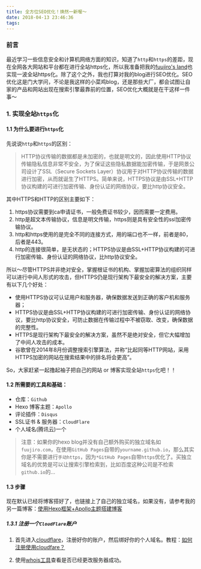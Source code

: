 ```yaml
---
title: 全方位SEO优化！焕然一新喔～
date: 2018-04-13 23:46:36
tags:
---
```


### 前言

最近学习一些信息安全和计算机网络方面的知识，知道了`http`和`https`的差距，现在全网各大网站和平台都在进行全站https化，所以我准备把我的[fuujiro's land](https://blog.fuujiro.com/)也实现一波全站https化。除了这个之外，我也打算对我的blog进行SEO优化。SEO优化这是门大学问，不论是我这样的小菜鸡blog，还是那些大厂，都会试图让自家的产品和网站出现在搜索引擎最靠前的位置，SEO优化大概就是在干这样一件事～



### 1. 实现全站`https`化

#### 1.1 为什么要进行`https`化 

先说说`http`和`https`的区别：
> HTTP协议传输的数据都是未加密的，也就是明文的，因此使用HTTP协议传输隐私信息非常不安全，为了保证这些隐私数据能加密传输，于是网景公司设计了SSL（Secure Sockets Layer）协议用于对HTTP协议传输的数据进行加密，从而就诞生了HTTPS。简单来说，HTTPS协议是由SSL+HTTP协议构建的可进行加密传输、身份认证的网络协议，要比http协议安全。

其中HTTPS和HTTP的区别主要如下：

1. https协议需要到ca申请证书，一般免费证书较少，因而需要一定费用。
2. http是超文本传输协议，信息是明文传输，https则是具有安全性的ssl加密传输协议。
3. http和https使用的是完全不同的连接方式，用的端口也不一样，前者是80，后者是443。
4. http的连接很简单，是无状态的；HTTPS协议是由SSL+HTTP协议构建的可进行加密传输、身份认证的网络协议，比http协议安全。


所以～尽管HTTPS并非绝对安全，掌握根证书的机构、掌握加密算法的组织同样可以进行中间人形式的攻击，但HTTPS仍是现行架构下最安全的解决方案，主要有以下几个好处：

* 使用HTTPS协议可认证用户和服务器，确保数据发送到正确的客户机和服务器；
* HTTPS协议是由SSL+HTTP协议构建的可进行加密传输、身份认证的网络协议，要比http协议安全，可防止数据在传输过程中不被窃取、改变，确保数据的完整性。
* HTTPS是现行架构下最安全的解决方案，虽然不是绝对安全，但它大幅增加了中间人攻击的成本。
* 谷歌曾在2014年8月份调整搜索引擎算法，并称“比起同等HTTP网站，采用HTTPS加密的网站在搜索结果中的排名将会更高”。

So，大家赶紧一起撸起袖子把自己的网站 or 博客实现全站`https`化吧！！

#### 1.2 所需要的工具和基础：

* 仓库：`Github`
* Hexo 博客主题：`Apollo`
* 评论插件：`Disqus`
* SSL证书 & 服务器：`CloudFlare`
* 个人域名(腾讯云)一个

> 注意：如果你的hexo blog并没有自己额外购买的独立域名如`fuujiro.com`，在使用`GitHub Pages`自带的`yourname.github.io`，那么其实你是不需要进行`手动https`，因为`*GitHub Pages`自带`https`优化了。买独立域名的优势是可以让搜索引擎检索到，比如百度这种公司是不检索`github.io`的...

#### 1.3 步骤

现在默认已经将博客搭好了，也链接上了自己的独立域名，如果没有，请参考我的另一篇博客：[使用Hexo框架+Apollo主题搭建博客](https://blog.fuujiro.com/2018/02/14/%E4%BD%BF%E7%94%A8Hexo%E6%A1%86%E6%9E%B6-Apollo%E4%B8%BB%E9%A2%98%E6%90%AD%E5%BB%BA%E5%8D%9A%E5%AE%A2/)

##### 1.3.1 注册一个`CloudFlare`账户

1. 首先进入[cloudflare](https://www.cloudflare.com/)，注册好你的账户，然后绑好你的个人域名。教程：[如何注册使用cloudfare？](http://www.wugongqi.cn/2700.html)

2. 使用[whois工具](https://www.whois.net/)查看是否已经更改服务器成功。
